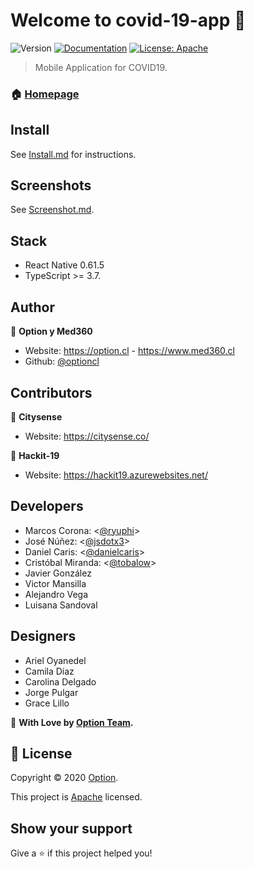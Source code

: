# Welcome to covid-19-app 👋
![Version](https://img.shields.io/badge/version-1.0.0-blue.svg?cacheSeconds=2592000)
[![Documentation](https://img.shields.io/badge/documentation-yes-brightgreen.svg)](./README.md)
[![License: Apache](https://img.shields.io/badge/License-Apache-yellow.svg)](https://opensource.org/licenses/Apache-2.0)

> Mobile Application for COVID19.

### 🏠 [Homepage](https://corona-virus-chile.cl)

## Install
See [Install.md](./INSTALL.md) for instructions.

## Screenshots
See [Screenshot.md](./SCREENSHOT.md).

## Stack
- React Native 0.61.5
- TypeScript >= 3.7.

## Author
👤 **Option y Med360**

* Website: https://option.cl - https://www.med360.cl
* Github: [@optioncl](https://github.com/optioncl)

## Contributors
👤 **Citysense**

* Website: https://citysense.co/

👤 **Hackit-19**

* Website: https://hackit19.azurewebsites.net/

## Developers
- Marcos Corona: <[@ryuphi](https://github.com/ryuphi)>
- José Núñez: <[@jsdotx3](https://github.com/jsdotx3)>
- Daniel Caris: <[@danielcaris](https://github.com/DanielCaris)>
- Cristóbal Miranda: <[@tobalow](https://github.com/tobalow)>
- Javier González
- Victor Mansilla
- Alejandro Vega
- Luisana Sandoval

## Designers
- Ariel Oyanedel
- Camila Díaz
- Carolina Delgado
- Jorge Pulgar
- Grace Lillo

👤 **With Love by [Option Team](https://option.cl).**

## 📝 License

Copyright © 2020 [Option](https://github.com/optioncl).

This project is [Apache](https://opensource.org/licenses/Apache-2.0) licensed.

## Show your support

Give a ⭐️ if this project helped you!
